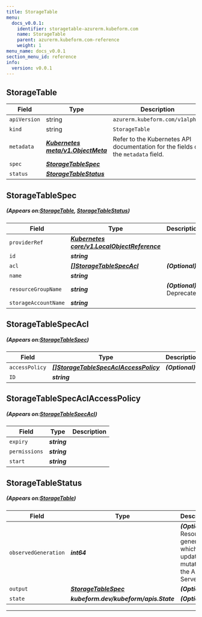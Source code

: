 ```yaml
---
title: StorageTable
menu:
  docs_v0.0.1:
    identifier: storagetable-azurerm.kubeform.com
    name: StorageTable
    parent: azurerm.kubeform.com-reference
    weight: 1
menu_name: docs_v0.0.1
section_menu_id: reference
info:
  version: v0.0.1
---
```


## StorageTable
| Field | Type | Description |
| ------ | ----- | ----------- |
| `apiVersion` | string | `azurerm.kubeform.com/v1alpha1` |
|    `kind` | string | `StorageTable` |
| `metadata` | ***[Kubernetes meta/v1.ObjectMeta](https://kubernetes.io/docs/reference/generated/kubernetes-api/v1.13/#objectmeta-v1-meta)***|Refer to the Kubernetes API documentation for the fields of the `metadata` field.|
| `spec` | ***[StorageTableSpec](#StorageTableSpec)***||
| `status` | ***[StorageTableStatus](#StorageTableStatus)***||
## StorageTableSpec
##### (Appears on:[StorageTable](#StorageTable), [StorageTableStatus](#StorageTableStatus))
| Field | Type | Description |
| ------ | ----- | ----------- |
| `providerRef` | ***[Kubernetes core/v1.LocalObjectReference](https://kubernetes.io/docs/reference/generated/kubernetes-api/v1.13/#localobjectreference-v1-core)***||
| `id` | ***string***||
| `acl` | ***[[]StorageTableSpecAcl](#StorageTableSpecAcl)***| ***(Optional)*** |
| `name` | ***string***||
| `resourceGroupName` | ***string***| ***(Optional)*** Deprecated|
| `storageAccountName` | ***string***||
## StorageTableSpecAcl
##### (Appears on:[StorageTableSpec](#StorageTableSpec))
| Field | Type | Description |
| ------ | ----- | ----------- |
| `accessPolicy` | ***[[]StorageTableSpecAclAccessPolicy](#StorageTableSpecAclAccessPolicy)***| ***(Optional)*** |
| `ID` | ***string***||
## StorageTableSpecAclAccessPolicy
##### (Appears on:[StorageTableSpecAcl](#StorageTableSpecAcl))
| Field | Type | Description |
| ------ | ----- | ----------- |
| `expiry` | ***string***||
| `permissions` | ***string***||
| `start` | ***string***||
## StorageTableStatus
##### (Appears on:[StorageTable](#StorageTable))
| Field | Type | Description |
| ------ | ----- | ----------- |
| `observedGeneration` | ***int64***| ***(Optional)*** Resource generation, which is updated on mutation by the API Server.|
| `output` | ***[StorageTableSpec](#StorageTableSpec)***| ***(Optional)*** |
| `state` | ***kubeform.dev/kubeform/apis.State***| ***(Optional)*** |
---
